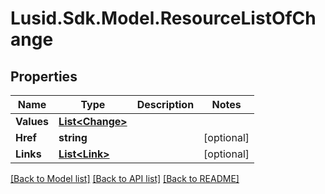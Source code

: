 # Lusid.Sdk.Model.ResourceListOfChange
## Properties

Name | Type | Description | Notes
------------ | ------------- | ------------- | -------------
**Values** | [**List&lt;Change&gt;**](Change.md) |  | 
**Href** | **string** |  | [optional] 
**Links** | [**List&lt;Link&gt;**](Link.md) |  | [optional] 

[[Back to Model list]](../README.md#documentation-for-models) [[Back to API list]](../README.md#documentation-for-api-endpoints) [[Back to README]](../README.md)

